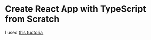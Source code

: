 # Create React App with TypeScript from Scratch

I used [this tuotorial](https://betterprogramming.pub/complete-guideline-to-creating-a-modern-react-app-with-typescript-from-scratch-cebbb5817d8)
